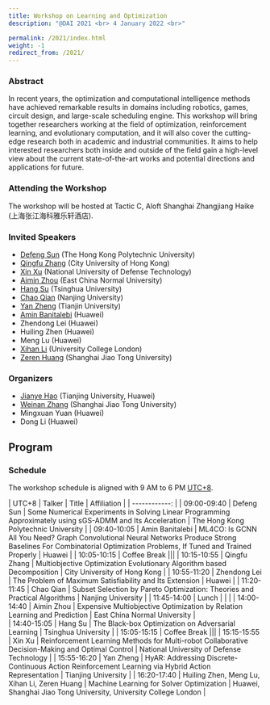 ```yaml
---
title: Workshop on Learning and Optimization
description: "@DAI 2021 <br> 4 January 2022 <br>"

permalink: /2021/index.html
weight: -1
redirect_from: /2021/
---
```


### Abstract

In recent years, the optimization and computational intelligence methods have achieved remarkable results in domains including robotics, games, circuit design, and large-scale scheduling engine. This workshop will bring together researchers working at the field of optimization, reinforcement learning, and evolutionary computation, and it will also cover the cutting-edge research both in academic and industrial communities. It aims to help interested researchers both inside and outside of the field gain a high-level view about the current state-of-the-art works and potential directions and applications for future.

### Attending the Workshop
The workshop will be hosted at Tactic C, Aloft Shanghai Zhangjiang Haike (上海张江海科雅乐轩酒店). 

### Invited Speakers

- [Defeng Sun](https://www.polyu.edu.hk/ama/profile/dfsun/) (The Hong Kong Polytechnic University)
  <!--  **Title**  -->
- [Qingfu Zhang](https://www.cs.cityu.edu.hk/~qzhan7/index.html) (City University of Hong Kong)
  <!--   **Title**  -->
- [Xin Xu](http://www.jilsa.net/xinxu.html) (National University of Defense Technology)
  <!--  **Title**  -->
- [Aimin Zhou](https://faculty.ecnu.edu.cn/_s16/zam/main.psp) (East China Normal University)
  <!--  **Title**  -->
- [Hang Su](https://www.suhangss.me/) (Tsinghua University)
  <!--  **Title**  -->
  <!--  **Title**  -->
- [Chao Qian](http://www.lamda.nju.edu.cn/qianc/) (Nanjing University)
- [Yan Zheng](https://yanzzzzz.github.io/) (Tianjin University)
- [Amin Banitalebi](https://abanitalebi.github.io) (Huawei)
- Zhendong Lei (Huawei)
- Huiling Zhen (Huawei)
- Meng Lu (Huawei)
- [Xihan Li](https://snowkylin.github.io/) (University College London)
- [Zeren Huang](https://dblp.org/pid/248/8238.html) (Shanghai Jiao Tong University)

<!--
## Spotlights
### Morning Session
- [**Title**.](slides/metalearn2020-paper.pdf)
 *Authors*

### Afternoon Session
- [**Title**.](slides/metalearn2020-paper.pdf)
 *Authors*
-->

### Organizers

- [Jianye Hao](http://www.icdai.org/jianye.html) (Tianjing University, Huawei)
- [Weinan Zhang](https://wnzhang.net/) (Shanghai Jiao Tong University)
- Mingxuan Yuan (Huawei)
- Dong Li (Huawei)


## Program

### Schedule

The workshop schedule is aligned with 9 AM to 6 PM [UTC+8](https://www.timeanddate.com/worldclock/timezone/utc).

| UTC+8           | Talker   |     Title  |   Affiliation |
| ------------: | 
| 09:00-09:40 |  Defeng Sun   | Some Numerical Experiments in Solving Linear Programming Approximately using sGS-ADMM and Its Acceleration | The Hong Kong Polytechnic University |
| 09:40-10:05 | Amin Banitalebi | ML4CO: Is GCNN All You Need? Graph Convolutional Neural Networks Produce Strong Baselines For Combinatorial Optimization Problems, If Tuned and Trained Properly | Huawei |
| 10:05-10:15 | Coffee Break |||
| 10:15-10:55 |  Qingfu Zhang |  Multiobjective Optimization Evolutionary Algorithm based Decomposition |     City University of Hong Kong |
| 10:55-11:20 |  Zhendong Lei |  The Problem of Maximum Satisfiability and Its Extension  |  Huawei   |
| 11:20-11:45 |   Chao Qian |  Subset Selection by Pareto Optimization: Theories and Practical Algorithms |       Nanjing University |
| 11:45-14:00 |  Lunch  | | |
| 14:00-14:40 |  Aimin Zhou |  Expensive Multiobjective Optimization by Relation Learning and Prediction  |   East China Normal University |  
| 14:40-15:05 |  Hang Su |   The Black-box Optimization on Adversarial Learning |  Tsinghua University  |
| 15:05-15:15 |   Coffee Break |||
| 15:15-15:55 |  Xin Xu |  Reinforcement Learning Methods for Multi-robot Collaborative Decision-Making and Optimal Control  | National University of Defense Technology  |
| 15:55-16:20 |  Yan Zheng |   HyAR: Addressing Discrete-Continuous Action Reinforcement Learning via Hybrid Action Representation |   Tianjing University  |
| 16:20-17:40 |   Huiling Zhen, Meng Lu, Xihan Li, Zeren Huang |  Machine Learning for Solver Optimization  | Huawei, Shanghai Jiao Tong University, University College London |




<!-- ## Past Workshops

[Workshop on Meta-Learning (MetaLearn 2017) @ NeurIPS 2017](https://meta-learn.github.io/2017/)

[Workshop on Meta-Learning (MetaLearn 2018) @ NeurIPS 2018](https://meta-learn.github.io/2018/)

[Workshop on Meta-Learning (MetaLearn 2019) @ NeurIPS 2019](https://meta-learn.github.io/2019/)

[Workshop on Meta-Learning (MetaLearn 2020) @ NeurIPS 2020](https://meta-learn.github.io/2020/) -->

<!--
## Sponsors

We are grateful for the support of our sponsors, which enabled us to offer XX to several participants.
-->
